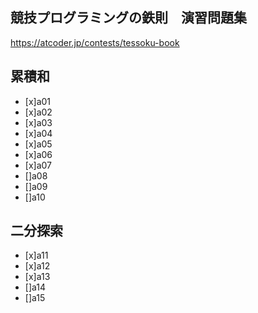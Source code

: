 ## 競技プログラミングの鉄則　演習問題集

https://atcoder.jp/contests/tessoku-book

## 累積和
 - [x]a01
 - [x]a02
 - [x]a03
 - [x]a04
 - [x]a05
 - [x]a06
 - [x]a07
 - []a08
 - []a09
 - []a10

## 二分探索
 - [x]a11
 - [x]a12
 - [x]a13
 - []a14
 - []a15
